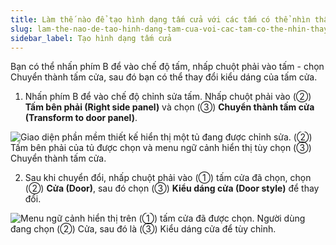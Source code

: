 ```yaml
---
title: Làm thế nào để tạo hình dạng tấm cửa với các tấm có thể nhìn thấy
slug: lam-the-nao-de-tao-hinh-dang-tam-cua-voi-cac-tam-co-the-nhin-thay
sidebar_label: Tạo hình dạng tấm cửa
---
```


Bạn có thể nhấn phím B để vào chế độ tấm, nhấp chuột phải vào tấm - chọn Chuyển thành tấm cửa, sau đó bạn có thể thay đổi kiểu dáng của tấm cửa.

1. Nhấn phím B để vào chế độ chỉnh sửa tấm. Nhấp chuột phải vào (②) **Tấm bên phải (Right side panel)** và chọn (③) **Chuyển thành tấm cửa (Transform to door panel)**.

![Giao diện phần mềm thiết kế hiển thị một tủ đang được chỉnh sửa. (②) Tấm bên phải của tủ được chọn và menu ngữ cảnh hiển thị tùy chọn (③) Chuyển thành tấm cửa.](https://storage.googleapis.com/jegavn_kb/images/12f81dfc-119f-420b-af08-7896b051db5d.png)

2. Sau khi chuyển đổi, nhấp chuột phải vào (①) tấm cửa đã chọn, chọn (②) **Cửa (Door)**, sau đó chọn (③) **Kiểu dáng cửa (Door style)** để thay đổi.

![Menu ngữ cảnh hiển thị trên (①) tấm cửa đã được chọn. Người dùng đang chọn (②) Cửa, sau đó là (③) Kiểu dáng cửa để tùy chỉnh.](https://storage.googleapis.com/jegavn_kb/images/30463b37-0ad4-4873-863c-6dff0f490ef8.png)